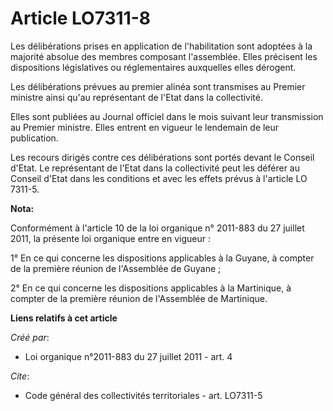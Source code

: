 # Article LO7311-8

Les délibérations prises en application de l'habilitation sont adoptées à la majorité absolue des membres composant
l'assemblée. Elles précisent les dispositions législatives ou réglementaires auxquelles elles dérogent.

Les délibérations prévues au premier alinéa sont transmises au Premier ministre ainsi qu'au représentant de l'Etat dans la
collectivité.

Elles sont publiées au Journal officiel dans le mois suivant leur transmission au Premier ministre. Elles entrent en vigueur
le lendemain de leur publication.

Les recours dirigés contre ces délibérations sont portés devant le Conseil d'Etat. Le représentant de l'Etat dans la
collectivité peut les déférer au Conseil d'Etat dans les conditions et avec les effets prévus à l'article LO 7311-5.

**Nota:**

Conformément à l'article 10 de la loi organique n° 2011-883 du 27 juillet 2011, la présente loi organique entre en vigueur : 

1° En ce qui concerne les dispositions applicables à la Guyane, à compter de la première réunion de l'Assemblée de Guyane ; 

2° En ce qui concerne les dispositions applicables à la Martinique, à compter de la première réunion de l'Assemblée de
Martinique.

**Liens relatifs à cet article**

_Créé par_:

  - Loi organique n°2011-883 du 27 juillet 2011 - art. 4

_Cite_:

  - Code général des collectivités territoriales - art. LO7311-5
